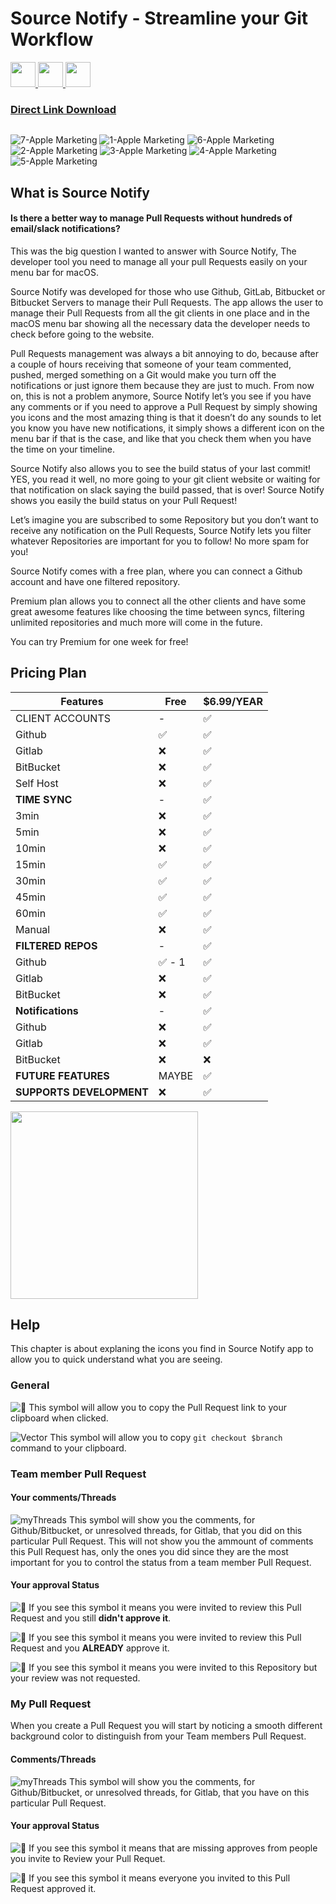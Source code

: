 # Source Notify - Streamline your Git Workflow

<a href="https://github.com/SourceNotify/macOS-App/releases/tag/1.2.10"><img alt="" src="https://img.shields.io/badge/DirectLink-1.3.3.130005-green" height="40"> <img alt="" src="https://img.shields.io/badge/AppStore-1.3.3.130005-green" height="40"> <img alt="" src="https://img.shields.io/badge/macOS-%5E10.15-green" height="40"> 
  
  ### <a href="https://github.com/SourceNotify/macOS-App/files/7881300/SourceNotify_1.3.3-130005.zip">Direct Link Download</a>
  
  
 <a href="https://apps.apple.com/us/app/source-notify/id1570433591"><img alt="" src="https://user-images.githubusercontent.com/32193356/133993839-c37b657f-9038-4d21-8d97-7d8be44a0ea9.png"></a>

![7-Apple Marketing](https://user-images.githubusercontent.com/32193356/149768395-ea241194-4579-47ab-8786-429d83ad2c28.png)
![1-Apple Marketing](https://user-images.githubusercontent.com/32193356/149768336-4ebe5de1-5433-4cac-8508-b9069772571f.png)
![6-Apple Marketing](https://user-images.githubusercontent.com/32193356/148982991-07a3e672-205d-4a63-9af3-f493acae1d51.png)
![2-Apple Marketing](https://user-images.githubusercontent.com/32193356/133993621-22e1b773-71fa-47d4-8161-012c10013cac.png)
![3-Apple Marketing](https://user-images.githubusercontent.com/32193356/133993625-8481a0fc-8509-4c37-8570-bc8da3e563f9.png)
![4-Apple Marketing](https://user-images.githubusercontent.com/32193356/133993627-9a781605-6b4f-4f84-a5e9-4f2a31c6440d.png)
![5-Apple Marketing](https://user-images.githubusercontent.com/32193356/149768382-26ac88a6-4098-4175-9865-1cfb27cbb087.png)


  


## What is Source Notify

#### Is there a better way to manage Pull Requests without hundreds of email/slack notifications?

This was the big question I wanted to answer with Source Notify, The developer tool you need to manage all your pull Requests easily on your menu bar for macOS.

Source Notify was developed for those who use Github, GitLab, Bitbucket or Bitbucket Servers to manage their Pull Requests. The app allows the user to manage their Pull Requests from all the git clients in one place and in the macOS menu bar showing all the necessary data the developer needs to check before going to the website.

Pull Requests management was always a bit annoying to do, because after a couple of hours receiving that someone of your team commented, pushed, merged something on a Git would make you turn off the notifications or just ignore them because they are just to much. 
From now on, this is not a problem anymore, Source Notify let’s you see if you have any comments or if you need to approve a Pull Request by simply showing you icons and the most amazing thing is that it doesn’t do any sounds to let you know you have new notifications, it simply shows a different icon on the menu bar if that is the case, and like that you check them when you have the time on your timeline.

Source Notify also allows you to see the build status of your last commit! YES, you read it well, no more going to your git client website or waiting for that notification on slack saying the build passed, that is over! Source Notify shows you easily the build status on your Pull Request!

Let’s imagine you are subscribed to some Repository but you don’t want to receive any notification on the Pull Requests, Source Notify lets you filter whatever Repositories are important for you to follow! No more spam for you!

Source Notify comes with a free plan, where you can connect a Github account and have one filtered repository.

Premium plan allows you to connect all the other clients and have some great awesome features like choosing the time between syncs, filtering unlimited repositories and much more will come in the future.

You can try Premium for one week for free!


## Pricing Plan
| Features  |  Free  |  $6.99/YEAR  |
| ------------------- | ------------------- | ------------------- |
|  CLIENT ACCOUNTS | - | ✅ |
|  Github | ✅ | ✅ |
|  Gitlab | ❌ | ✅ |
|  BitBucket | ❌ | ✅ |
|  Self Host | ❌ | ✅ |
|  **TIME SYNC** | - | ✅ |
|  3min | ❌ | ✅ |
|  5min | ❌ | ✅ |
|  10min | ❌ | ✅ |
|  15min | ✅ | ✅ |
|  30min | ✅ | ✅ |
|  45min | ✅ | ✅ |
|  60min | ✅ | ✅ |
|  Manual | ❌ | ✅ |
|  **FILTERED REPOS** | - | ✅ |
|  Github | ✅ - 1 | ✅ |
|  Gitlab | ❌ | ✅ |
|  BitBucket | ❌ | ✅ |
|  **Notifications** | - | ✅ |
|  Github | ❌ | ✅ |
|  Gitlab | ❌ | ✅ |
|  BitBucket | ❌ | ❌ |
|  **FUTURE FEATURES** | MAYBE | ✅ |
|  **SUPPORTS DEVELOPMENT** | ❌ | ✅ |
  
  
<a href="https://apps.apple.com/us/app/source-notify/id1570433591"><img alt="" src="https://user-images.githubusercontent.com/79530012/128825109-4f2c2f48-3997-4c2f-9e4a-ec8cb02d6c8b.png" width="300"></a>
  

## Help
  This chapter is about explaning the icons you find in Source Notify app to allow you to quick understand what you are seeing.

  ### General
  
  ![􀉄](https://user-images.githubusercontent.com/79530012/121370142-61ba1700-c934-11eb-89f3-162f19377c8a.png)
  This symbol will allow you to copy the Pull Request link to your clipboard when clicked.
  
  ![Vector](https://user-images.githubusercontent.com/79530012/121370147-62eb4400-c934-11eb-9bfb-59fbd0c786f8.png)
  This symbol will allow you to copy ```git checkout $branch``` command to your clipboard.

  
  ### Team member Pull Request
  #### Your comments/Threads
  
  ![myThreads](https://user-images.githubusercontent.com/79530012/121367752-7a293200-c932-11eb-8887-1f51350b1865.png) 
  This symbol will show you the comments, for Github/Bitbucket, or unresolved threads, for Gitlab, that you did on this particular Pull Request. This will not show you the ammount of comments this Pull Request has, only the ones you did since they are the most important for you to control the status from a team member Pull Request.
  
  #### Your approval Status
  
  ![􀊀](https://user-images.githubusercontent.com/79530012/121368843-469ad780-c933-11eb-9983-872505daa620.png)
  If you see this symbol it means you were invited to review this Pull Request and you still <b>didn't approve it</b>.
  
  ![􀊀](https://user-images.githubusercontent.com/79530012/121368981-63370f80-c933-11eb-861c-cc8588dcdf19.png)
  If you see this symbol it means you were invited to review this Pull Request and you <b>ALREADY</b> approve it.
  
![􀭾](https://user-images.githubusercontent.com/79530012/121369715-00924380-c934-11eb-9be5-3cb58f06bbab.png)
  If you see this symbol it means you were invited to this Repository but your review was not requested.

  
  ### My Pull Request
  
  When you create a Pull Request you will start by noticing a smooth different background color to distinguish from your Team members Pull Request.
  
  #### Comments/Threads
  
  ![myThreads](https://user-images.githubusercontent.com/79530012/121367752-7a293200-c932-11eb-8887-1f51350b1865.png) 
  This symbol will show you the comments, for Github/Bitbucket, or unresolved threads, for Gitlab, that you have on this particular Pull Request.
  
  #### Your approval Status
  
  ![􀊂](https://user-images.githubusercontent.com/79530012/121370984-194f2900-c935-11eb-840e-cc0ee757b640.png)
  If you see this symbol it means that are missing approves from people you invite to Review your Pull Requet.
  
  ![􀟯](https://user-images.githubusercontent.com/79530012/121370942-0e949400-c935-11eb-9d10-402e7c7434c6.png)
  If you see this symbol it means everyone you invited to this Pull Request approved it.

  
  
  

  
  
  
  
